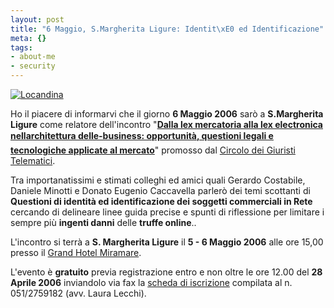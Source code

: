 ```yaml
--- 
layout: post
title: "6 Maggio, S.Margherita Ligure: Identit\xE0 ed Identificazione"
meta: {}
tags: 
- about-me
- security
---
```

[![Locandina](http://www.convegnosmligure.giuristitelematici.it/images/half_banner.gif)](http://www.convegnosmligure.giuristitelematici.it)

Ho il piacere di informarvi che il giorno **6 Maggio 2006** sarò a **S.Margherita Ligure** come relatore dell'incontro "**[Dalla lex mercatoria alla lex electronica nellarchitettura delle-business: opportunità, questioni legali e tecnologiche applicate al mercato](http://www.convegnosmligure.giuristitelematici.it/)**" promosso dal [Circolo dei Giuristi Telematici](http://www.avvocatitriveneto.it/).  

Tra importanatissimi e stimati colleghi ed amici quali Gerardo Costabile, Daniele Minotti e Donato Eugenio Caccavella parlerò dei temi scottanti di **Questioni di identità ed identificazione dei soggetti commerciali in Rete** cercando di delineare linee guida precise e spunti di riflessione per limitare i sempre più **ingenti danni** delle **truffe online**..  

L'incontro si terrà a **S. Margherita Ligure** il **5 - 6 Maggio 2006** alle ore 15,00 presso il [Grand Hotel Miramare](http://www.grandhotelmiramare.it/).  

L'evento è **gratuito** previa registrazione entro e non oltre le ore 12.00 del **28 Aprile 2006** inviandolo via fax la [scheda di iscrizione](http://www.convegnosmligure.giuristitelematici.it/docs/scheda_iscrizione_sml.pdf) compilata al n. 051/2759182 (avv. Laura Lecchi). 
